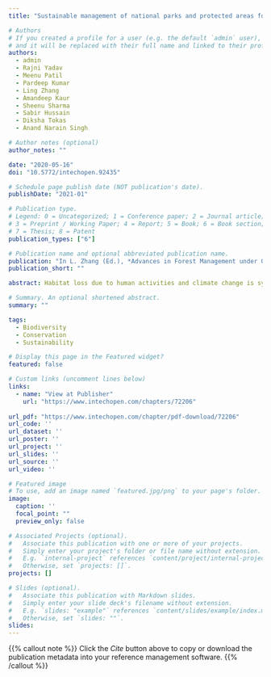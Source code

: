 ```yaml
---
title: "Sustainable management of national parks and protected areas for conserving biodiversity in India"

# Authors
# If you created a profile for a user (e.g. the default `admin` user), write the username (folder name) here 
# and it will be replaced with their full name and linked to their profile.
authors:
  - admin
  - Rajni Yadav
  - Meenu Patil
  - Pardeep Kumar
  - Ling Zhang
  - Amandeep Kaur
  - Sheenu Sharma
  - Sabir Hussain
  - Diksha Tokas
  - Anand Narain Singh

# Author notes (optional)
author_notes: ""

date: "2020-05-16"
doi: "10.5772/intechopen.92435"

# Schedule page publish date (NOT publication's date).
publishDate: "2021-01"

# Publication type.
# Legend: 0 = Uncategorized; 1 = Conference paper; 2 = Journal article;
# 3 = Preprint / Working Paper; 4 = Report; 5 = Book; 6 = Book section;
# 7 = Thesis; 8 = Patent
publication_types: ["6"]

# Publication name and optional abbreviated publication name.
publication: "In L. Zhang (Ed.), *Advances in Forest Management under Global Change* (pp. 75--91). IntechOpen, London"
publication_short: ""

abstract: Habitat loss due to human activities and climate change is synergistically posing serious threats to the global biodiversity leading to irreversible extinction of several species. In wake of recent extinction, several forests are declared as protected areas where no more human activities are allowed. However, the scope of these protected areas got broadened from mere conservation to poverty alleviation and sustainable development during the past decades. Though these protected areas seem to be supportive of the biodiversity conservation, several challenges and gaps have emerged that need to be addressed for effective conservation and sustainable management in these protected areas. Therefore, the present chapter aims to address the roles, challenges, and approaches for conservation, and sustainable management in protected areas of India. Based on the published literature, we have found that protected areas proved to be a successful strategy for the conservation of wild animals and plants. However, management of poaching, man-wildlife conflicts, funding, extensive resource use, and tourism is still a challenge for some national parks of the country. Although governmental policies have addressed some of these challenges, only limited success has been achieved so far. Therefore, further studies need to assess the efficiency of protected areas for biodiversity conservation and devise the mechanisms for effective sustainable management of these protected areas.

# Summary. An optional shortened abstract.
summary: ""

tags:
  - Biodiversity
  - Conservation
  - Sustainability

# Display this page in the Featured widget?
featured: false

# Custom links (uncomment lines below)
links:
  - name: "View at Publisher"
    url: "https://www.intechopen.com/chapters/72206"
    
url_pdf: "https://www.intechopen.com/chapter/pdf-download/72206"
url_code: ''
url_dataset: ''
url_poster: ''
url_project: ''
url_slides: ''
url_source: ''
url_video: ''

# Featured image
# To use, add an image named `featured.jpg/png` to your page's folder. 
image:
  caption: '' 
  focal_point: ""
  preview_only: false

# Associated Projects (optional).
#   Associate this publication with one or more of your projects.
#   Simply enter your project's folder or file name without extension.
#   E.g. `internal-project` references `content/project/internal-project/index.md`.
#   Otherwise, set `projects: []`.
projects: []

# Slides (optional).
#   Associate this publication with Markdown slides.
#   Simply enter your slide deck's filename without extension.
#   E.g. `slides: "example"` references `content/slides/example/index.md`.
#   Otherwise, set `slides: ""`.
slides:
---
```


{{% callout note %}}
Click the *Cite* button above to copy or download the publication metadata into your reference management software.
{{% /callout %}}
